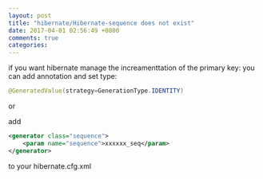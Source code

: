 ```yaml
---
layout: post
title: "hibernate/Hibernate-sequence does not exist"
date: 2017-04-01 02:56:49 +0800
comments: true
categories: 
---
```



if you want hibernate manage the increamenttation of the primary key: you can add annotation and set type:

```java
@GeneratedValue(strategy=GenerationType.IDENTITY)
```

or 

add 

```xml
<generator class="sequence">
    <param name="sequence">xxxxxx_seq</param>
</generator>
```

to your hibernate.cfg.xml